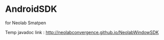# AndroidSDK
for Neolab Smatpen

Temp javadoc link : http://neolabconvergence.github.io/NeolabWindowSDK
